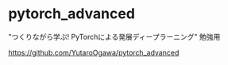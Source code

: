 # pytorch_advanced

"つくりながら学ぶ! PyTorchによる発展ディープラーニング" 勉強用

https://github.com/YutaroOgawa/pytorch_advanced
